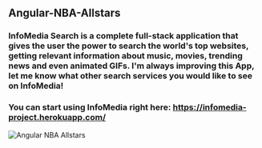 ## Angular-NBA-Allstars

### InfoMedia Search is a complete full-stack application that gives the user the power to search the world's top websites, getting relevant information about music, movies, trending news and even animated GIFs. I'm always improving this App, let me know what other search services you would like to see on InfoMedia!

### You can start using InfoMedia right here: https://infomedia-project.herokuapp.com/

![Angular NBA Allstars](https://github.com/windsor80/Angular-NBA-Allstars/blob/master/app/nbaAllstars/layout/assets/images/nba-allstars-print.jpg?raw=true)
